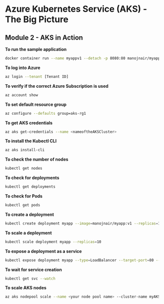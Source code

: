 # Azure Kubernetes Service (AKS) - The Big Picture

## Module 2 - AKS in Action

**To run the sample application**

```bash
docker container run --name myappv1 --detach -p 8080:80 manojnair/myapp:v1
```

**To log into Azure**

```bash
az login --tenant [Tenant ID]
```


**To verify if the correct Azure Subscription is used**

```bash
az account show
```


**To set default resource group**

```bash
az configure --defaults group=aks-rg1
```


**To get AKS credentials**

```bash
az aks get-credentials --name <nameoftheAKSCluster>
```


**To install the Kubectl CLI**

```bash
az aks install-cli
```


**To check the number of nodes**

```bash
kubectl get nodes
```


**To check for deployments** 

```bash
kubectl get deployments
```


**To check for Pods**

```bash
kubectl get pods
```


**To create a deployment**

```bash
kubectl create deployment myapp --image=manojnair/myapp:v1 --replicas=1
```


**To scale a deployment**

```bash
kubectl scale deployment myapp --replicas=10
```


**To expose a deployment as a service**

```bash
kubectl expose deployment myapp --type=LoadBalancer --target-port=80 --port=80
```


**To wait for service creation**

```bash
kubectl get svc --watch
```


**To scale AKS nodes**

```bash
az aks nodepool scale --name <your node pool name> --cluster-name myAKSCluster --resource-group myResourceGroup  --node-count 0
```